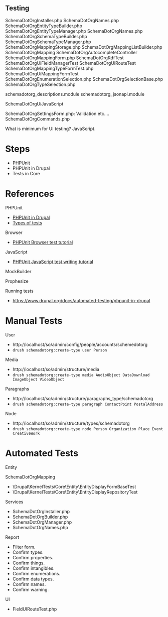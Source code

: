 Testing
-------

SchemaDotOrgInstaller.php
SchemaDotOrgNames.php
SchemaDotOrgEntityTypeBuilder.php
SchemaDotOrgEntityTypeManager.php
SchemaDotOrgNames.php
SchemaDotOrgSchemaTypeBuilder.php
SchemaDotOrgSchemaTypeManager.php
SchemaDotOrgMappingStorage.php
SchemaDotOrgMappingListBuilder.php
SchemaDotOrgMapping
SchemaDotOrgAutocompleteController
SchemaDotOrgMappingForm.php
SchemaDotOrgRdfTest
SchemaDotOrgUiFieldManagerTest
SchemaDotOrgUiRouteTest
SchemaDotOrgMappingTypeFormTest.php
SchemaDotOrgUiMappingFormTest
SchemaDotOrgEnumerationSelection.php
SchemaDotOrgSelectionBase.php
SchemaDotOrgTypeSelection.php

schemadotorg_descriptions.module
schemadotorg_jsonapi.module

SchemaDotOrgUiJavaScript

SchemaDotOrgSettingsForm.php: Validation etc....
SchemaDotOrgCommands.php

What is minimum for UI testing? JavaScript.

# Steps

- PHPUnit
- PHPUnit in Drupal
- Tests in Core

# References

PHPUnit
- [PHPUnit in Drupal](https://www.drupal.org/docs/automated-testing/phpunit-in-drupal)
- [Types of tests](https://www.drupal.org/docs/automated-testing/types-of-tests)

Browser
- [PHPUnit Browser test tutorial](https://www.drupal.org/docs/automated-testing/phpunit-in-drupal/phpunit-browser-test-tutorial)

JavaScript
- [PHPUnit JavaScript test writing tutorial](https://www.drupal.org/docs/automated-testing/phpunit-in-drupal/phpunit-javascript-test-writing-tutorial)

MockBuilder

Prophesize

Running tests
- https://www.drupal.org/docs/automated-testing/phpunit-in-drupal

# Manual Tests

User
- http://localhost/so/admin/config/people/accounts/schemedotorg
- `drush schemadotorg:create-type user Person`

Media
- http://localhost/so/admin/structure/media
- `drush schemadotorg:create-type media AudioObject DataDownload ImageObject VideoObject`

Paragraphs
- http://localhost/so/admin/structure/paragraphs_type/schemadotorg
- `drush schemadotorg:create-type paragraph ContactPoint PostalAddress`

Node
- http://localhost/so/admin/structure/types/schemadotorg
- `drush schemadotorg:create-type node Person Organization Place Event CreativeWork`

# Automated Tests

Entity

SchemaDotOrgMapping
- \Drupal\KernelTests\Core\Entity\EntityDisplayFormBaseTest
- \Drupal\KernelTests\Core\Entity\EntityDisplayRepositoryTest

Services

- SchemaDotOrgInstaller.php
- SchemaDotOrgBuilder.php
- SchemaDotOrgManager.php
- SchemaDotOrgNames.php

Report

- Filter form.
- Confirm types.
- Confirm properties.
- Confirm things.
- Confirm intangibles.
- Confirm enumerations.
- Confirm data types.
- Confirm names.
- Confirm warning.

UI
- FieldUIRouteTest.php
